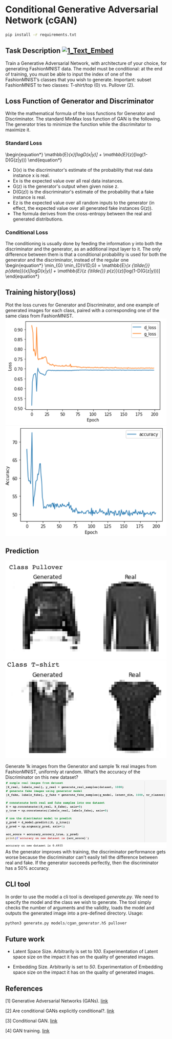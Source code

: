 # Conditional Generative Adversarial Network (cGAN)

```sh
pip install -r requirements.txt
```

## Task Description [![1_Text_Embed](https://colab.research.google.com/assets/colab-badge.svg)](https://colab.research.google.com/)
Train a Generative Adversarial Network, with architecture of your choice, for
generating FashionMNIST data. The model must be conditional: at the end of
training, you must be able to input the index of one of the FashionMNIST’s classes
that you wish to generate. Important: subset FashionMNIST to two classes:
T-shirt/top (0) vs. Pullover (2). 

## Loss Function of Generator and Discriminator
Write the mathematical formula of the loss functions for Generator and Discriminator.
The standard MinMax loss function of GAN is the following. The generator tries to minimize the function while the discrimitator to maximize it.

### Standard Loss
\begin{equation*}
\mathbb{E}_{x}[logD(x|y)] + \mathbb{E}_{z}[log(1-D(G(z|y)))
\end{equation*}

* D(x) is the discriminator's estimate of the probability that real data instance x is real.
* Ex is the expected value over all real data instances.
* G(z) is the generator's output when given noise z.
* D(G(z)) is the discriminator's estimate of the probability that a fake instance is real.
* Ez is the expected value over all random inputs to the generator (in effect, the expected value over all generated fake instances G(z)).
* The formula derives from the cross-entropy between the real and generated distributions.

### Conditional Loss
The conditioning is usually done by feeding the information y into both the discriminator and the generator, as an additional input layer to it. The only difference between them is that a conditional probability is used for both the generator and the discriminator, instead of the regular one
\begin{equation*}
\min_{G} \min_{D}V(D,G) = \mathbb{E}_{x _{\tilde{}} p_{data}}(x)[logD(x|y)] + \mathbb{E}_{z _{\tilde{}} p_{z}}(z)[log(1-D(G(z|y)))]
\end{equation*}


## Training history(loss)
Plot the loss curves for Generator and Discriminator, and one example of generated images for
each class, paired with a corresponding one of the same class from FashionMNIST.
![Alt text](images/loss_history.png?raw=true "Loss history")
![Alt text](images/accuracy.png?raw=true "Accuracy history")

## Prediction
![Alt text](images/fake_vs_real_pullover.png?raw=true "T-shirt generated")
![Alt text](images/fake_vs_real_tshirt.png?raw=true "Pullover generated")

Generate 1k images from the Generator and sample 1k real images from
FashionMNIST, uniformly at random. What’s the accuracy of the Discriminator on this
new dataset? 
![Alt text](images/accuracy_on_new_dataset.png?raw=true "Synthetic dataset accuracy")
As the generator improves with training, the discriminator performance gets worse because the discriminator can't easily tell the difference between real and fake. If the generator succeeds perfectly, then the discriminator has a 50% accuracy.

## CLI tool
In order to use the model a cli tool is developed *generate.py*. We need to specify the model and the class we wish to generate.
The tool simply checks the number of arguments and the validity, loads the model and outputs the generated image into a pre-defined directory.
Usage:
```python
python3 generate.py models/cgan_generator.h5 pullover
```

## Future work

* Latent Space Size. Arbitrarily is set to *100*. Experimentation of Latent space size on the impact it has on the quality of generated images.

* Embedding Size. Arbitrarily is set to *50*. Experimentation of Embedding space size on the impact it has on the quality of generated images.


## References

[1] Generative Adversarial Networks (GANs). [link](https://arxiv.org/pdf/1406.2661.pdf)

[2] Are conditional GANs explicitly conditional?. [link](https://arxiv.org/pdf/2106.15011.pdf)

[3] Conditional GAN. [link](https://keras.io/examples/generative/conditional_gan/)

[4] GAN training. [link](https://developers.google.com/machine-learning/gan/training)